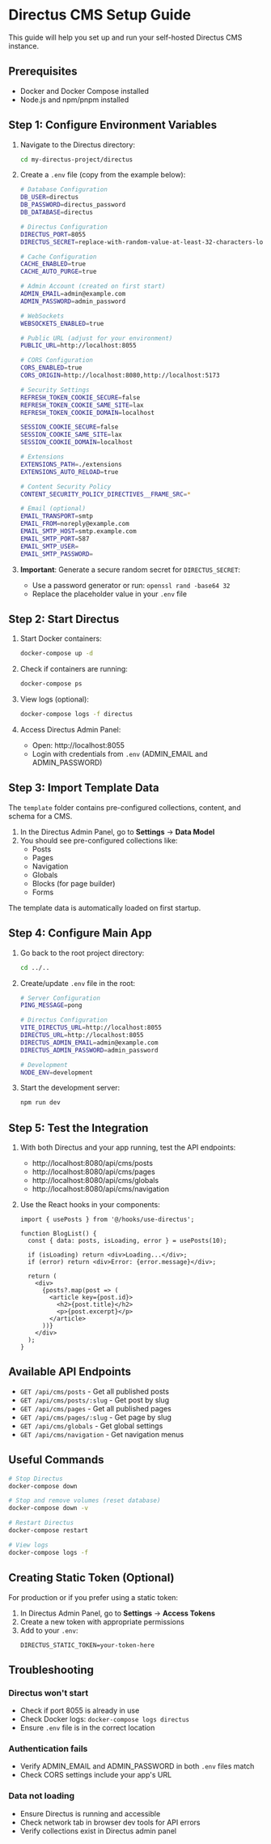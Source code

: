# Directus CMS Setup Guide

This guide will help you set up and run your self-hosted Directus CMS instance.

## Prerequisites

- Docker and Docker Compose installed
- Node.js and npm/pnpm installed

## Step 1: Configure Environment Variables

1. Navigate to the Directus directory:
   ```bash
   cd my-directus-project/directus
   ```

2. Create a `.env` file (copy from the example below):
   ```bash
   # Database Configuration
   DB_USER=directus
   DB_PASSWORD=directus_password
   DB_DATABASE=directus

   # Directus Configuration
   DIRECTUS_PORT=8055
   DIRECTUS_SECRET=replace-with-random-value-at-least-32-characters-long

   # Cache Configuration
   CACHE_ENABLED=true
   CACHE_AUTO_PURGE=true

   # Admin Account (created on first start)
   ADMIN_EMAIL=admin@example.com
   ADMIN_PASSWORD=admin_password

   # WebSockets
   WEBSOCKETS_ENABLED=true

   # Public URL (adjust for your environment)
   PUBLIC_URL=http://localhost:8055

   # CORS Configuration
   CORS_ENABLED=true
   CORS_ORIGIN=http://localhost:8080,http://localhost:5173

   # Security Settings
   REFRESH_TOKEN_COOKIE_SECURE=false
   REFRESH_TOKEN_COOKIE_SAME_SITE=lax
   REFRESH_TOKEN_COOKIE_DOMAIN=localhost

   SESSION_COOKIE_SECURE=false
   SESSION_COOKIE_SAME_SITE=lax
   SESSION_COOKIE_DOMAIN=localhost

   # Extensions
   EXTENSIONS_PATH=./extensions
   EXTENSIONS_AUTO_RELOAD=true

   # Content Security Policy
   CONTENT_SECURITY_POLICY_DIRECTIVES__FRAME_SRC=*

   # Email (optional)
   EMAIL_TRANSPORT=smtp
   EMAIL_FROM=noreply@example.com
   EMAIL_SMTP_HOST=smtp.example.com
   EMAIL_SMTP_PORT=587
   EMAIL_SMTP_USER=
   EMAIL_SMTP_PASSWORD=
   ```

3. **Important**: Generate a secure random secret for `DIRECTUS_SECRET`:
   - Use a password generator or run: `openssl rand -base64 32`
   - Replace the placeholder value in your `.env` file

## Step 2: Start Directus

1. Start Docker containers:
   ```bash
   docker-compose up -d
   ```

2. Check if containers are running:
   ```bash
   docker-compose ps
   ```

3. View logs (optional):
   ```bash
   docker-compose logs -f directus
   ```

4. Access Directus Admin Panel:
   - Open: http://localhost:8055
   - Login with credentials from `.env` (ADMIN_EMAIL and ADMIN_PASSWORD)

## Step 3: Import Template Data

The `template` folder contains pre-configured collections, content, and schema for a CMS.

1. In the Directus Admin Panel, go to **Settings** → **Data Model**
2. You should see pre-configured collections like:
   - Posts
   - Pages
   - Navigation
   - Globals
   - Blocks (for page builder)
   - Forms

The template data is automatically loaded on first startup.

## Step 4: Configure Main App

1. Go back to the root project directory:
   ```bash
   cd ../..
   ```

2. Create/update `.env` file in the root:
   ```bash
   # Server Configuration
   PING_MESSAGE=pong

   # Directus Configuration
   VITE_DIRECTUS_URL=http://localhost:8055
   DIRECTUS_URL=http://localhost:8055
   DIRECTUS_ADMIN_EMAIL=admin@example.com
   DIRECTUS_ADMIN_PASSWORD=admin_password

   # Development
   NODE_ENV=development
   ```

3. Start the development server:
   ```bash
   npm run dev
   ```

## Step 5: Test the Integration

1. With both Directus and your app running, test the API endpoints:
   - http://localhost:8080/api/cms/posts
   - http://localhost:8080/api/cms/pages
   - http://localhost:8080/api/cms/globals
   - http://localhost:8080/api/cms/navigation

2. Use the React hooks in your components:
   ```tsx
   import { usePosts } from '@/hooks/use-directus';

   function BlogList() {
     const { data: posts, isLoading, error } = usePosts(10);

     if (isLoading) return <div>Loading...</div>;
     if (error) return <div>Error: {error.message}</div>;

     return (
       <div>
         {posts?.map(post => (
           <article key={post.id}>
             <h2>{post.title}</h2>
             <p>{post.excerpt}</p>
           </article>
         ))}
       </div>
     );
   }
   ```

## Available API Endpoints

- `GET /api/cms/posts` - Get all published posts
- `GET /api/cms/posts/:slug` - Get post by slug
- `GET /api/cms/pages` - Get all published pages
- `GET /api/cms/pages/:slug` - Get page by slug
- `GET /api/cms/globals` - Get global settings
- `GET /api/cms/navigation` - Get navigation menus

## Useful Commands

```bash
# Stop Directus
docker-compose down

# Stop and remove volumes (reset database)
docker-compose down -v

# Restart Directus
docker-compose restart

# View logs
docker-compose logs -f
```

## Creating Static Token (Optional)

For production or if you prefer using a static token:

1. In Directus Admin Panel, go to **Settings** → **Access Tokens**
2. Create a new token with appropriate permissions
3. Add to your `.env`:
   ```
   DIRECTUS_STATIC_TOKEN=your-token-here
   ```

## Troubleshooting

### Directus won't start
- Check if port 8055 is already in use
- Check Docker logs: `docker-compose logs directus`
- Ensure `.env` file is in the correct location

### Authentication fails
- Verify ADMIN_EMAIL and ADMIN_PASSWORD in both `.env` files match
- Check CORS settings include your app's URL

### Data not loading
- Ensure Directus is running and accessible
- Check network tab in browser dev tools for API errors
- Verify collections exist in Directus admin panel

